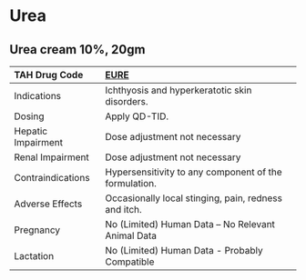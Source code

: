 # Urea

## Urea cream 10%, 20gm

| TAH Drug Code      | [EURE](https://www.tahsda.org.tw/drugs/hissearch.php?drug_code=EURE)   |
|:-------------------|:-----------------------------------------------------------------------|
| Indications        | Ichthyosis and hyperkeratotic skin disorders.                          |
| Dosing             | Apply QD-TID.                                                          |
| Hepatic Impairment | Dose adjustment not necessary                                          |
| Renal Impairment   | Dose adjustment not necessary                                          |
| Contraindications  | Hypersensitivity to any component of the formulation.                  |
| Adverse Effects    | Occasionally local stinging, pain, redness and itch.                   |
| Pregnancy          | No (Limited) Human Data – No Relevant Animal Data                      |
| Lactation          | No (Limited) Human Data - Probably Compatible                          |

